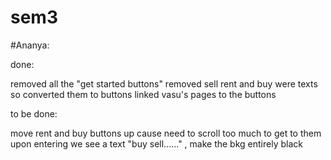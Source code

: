 # sem3

#Ananya: 

done:

removed all the "get started buttons"
removed sell
rent and buy were texts so converted them to buttons
linked vasu's pages to the buttons


to be done:

move rent and buy buttons up cause need to scroll too much to get to them
upon entering we see a text "buy sell......" , make the bkg entirely black
